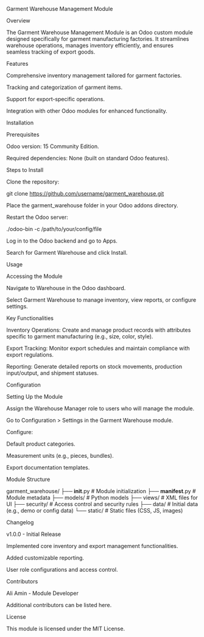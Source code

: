 Garment Warehouse Management Module

Overview

The Garment Warehouse Management Module is an Odoo custom module designed specifically for garment manufacturing factories. It streamlines warehouse operations, manages inventory efficiently, and ensures seamless tracking of export goods.

Features

Comprehensive inventory management tailored for garment factories.

Tracking and categorization of garment items.

Support for export-specific operations.

Integration with other Odoo modules for enhanced functionality.

Installation

Prerequisites

Odoo version: 15 Community Edition.

Required dependencies: None (built on standard Odoo features).

Steps to Install

Clone the repository:

git clone https://github.com/username/garment_warehouse.git

Place the garment_warehouse folder in your Odoo addons directory.

Restart the Odoo server:

./odoo-bin -c /path/to/your/config/file

Log in to the Odoo backend and go to Apps.

Search for Garment Warehouse and click Install.

Usage

Accessing the Module

Navigate to Warehouse in the Odoo dashboard.

Select Garment Warehouse to manage inventory, view reports, or configure settings.

Key Functionalities

Inventory Operations: Create and manage product records with attributes specific to garment manufacturing (e.g., size, color, style).

Export Tracking: Monitor export schedules and maintain compliance with export regulations.

Reporting: Generate detailed reports on stock movements, production input/output, and shipment statuses.

Configuration

Setting Up the Module

Assign the Warehouse Manager role to users who will manage the module.

Go to Configuration > Settings in the Garment Warehouse module.

Configure:

Default product categories.

Measurement units (e.g., pieces, bundles).

Export documentation templates.

Module Structure

garment_warehouse/
├── __init__.py          # Module initialization
├── __manifest__.py      # Module metadata
├── models/              # Python models
├── views/               # XML files for UI
├── security/            # Access control and security rules
├── data/                # Initial data (e.g., demo or config data)
└── static/              # Static files (CSS, JS, images)

Changelog

v1.0.0 - Initial Release

Implemented core inventory and export management functionalities.

Added customizable reporting.

User role configurations and access control.

Contributors

Ali Amin - Module Developer

Additional contributors can be listed here.

License

This module is licensed under the MIT License.